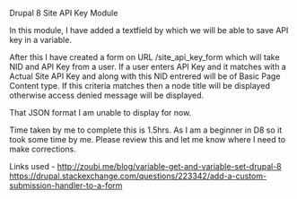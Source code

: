 Drupal 8 Site API Key Module

In this module, I have added a textfield by which we will be able to save API key in a variable.

After this I have created a form on URL /site_api_key_form which will take NID and API Key from a user. If a user enters API Key and it matches with a Actual Site API Key and along with this NID entrered will be of Basic Page Content type. If this criteria matches then a node title will be displayed otherwise access denied message will be displayed.


That JSON format I am unable to display for now.

Time taken by me to complete this is 1.5hrs. As I am a beginner in D8 so it took some time by me.
Please review this and let me know where I need to make corrections.

Links used - http://zoubi.me/blog/variable-get-and-variable-set-drupal-8
https://drupal.stackexchange.com/questions/223342/add-a-custom-submission-handler-to-a-form


